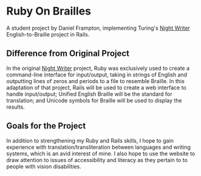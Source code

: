 # Ruby On Brailles

A student project by Daniel Frampton, implementing Turing's [Night Writer](https://backend.turing.io/module1/projects/night_writer) English-to-Braille project in Rails.

## Difference from Original Project

In the original [Night Writer](https://backend.turing.io/module1/projects/night_writer) project, Ruby was exclusively used to create a command-line interface for input/output, taking in strings of English and outputting lines of zeros and periods to a file to resemble Braille. In this adaptation of that project, Rails will be used to create a web interface to handle input/output; Unified English Braille will be the standard for translation; and Unicode symbols for Braille will be used to display the results.

## Goals for the Project

In addition to strengthening my Ruby and Rails skills, I hope to gain experience with translation/transliteration between languages and writing systems, which is an avid interest of mine. I also hope to use the website to draw attention to issues of accessibility and literacy as they pertain to to people with vision disabilities.
